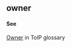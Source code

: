 ## owner

<h4>See</h4><p><a href="https://github.com/trustoverip/toip/wiki/owner">Owner</a> in ToIP glossary</p>

